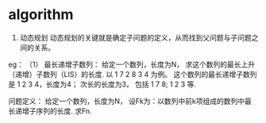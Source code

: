 # algorithm

1. 动态规划
动态规划的关键就是确定子问题的定义，从而找到父问题与子问题之间的关系。

eg：
（1） 最长递增子数列：
给定一个数列，长度为N，
求这个数列的最长上升（递增）子数列（LIS）的长度.
以
1 7 2 8 3 4
为例。
这个数列的最长递增子数列是 1 2 3 4，长度为4；
次长的长度为3， 包括 1 7 8; 1 2 3 等.

问题定义：
给定一个数列，长度为N，
设Fk为：以数列中前k项组成的数列中最长递增子序列的长度.
求Fn.

